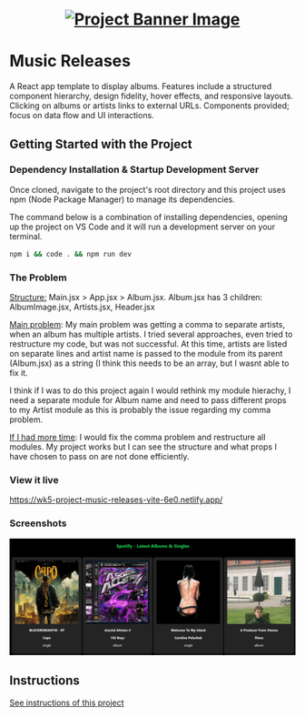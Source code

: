 <h1 align="center">
  <a href="">
    <img src="/src/assets/music-releases.svg" alt="Project Banner Image">
  </a>
</h1> 

# Music Releases

A React app template to display albums. Features include a structured component hierarchy, design fidelity, hover effects, and responsive layouts. Clicking on albums or artists links to external URLs. Components provided; focus on data flow and UI interactions.

## Getting Started with the Project

### Dependency Installation & Startup Development Server

Once cloned, navigate to the project's root directory and this project uses npm (Node Package Manager) to manage its dependencies.

The command below is a combination of installing dependencies, opening up the project on VS Code and it will run a development server on your terminal.

```bash
npm i && code . && npm run dev
```

### The Problem

<ins>Structure:</ins> Main.jsx > App.jsx > Album.jsx. Album.jsx has 3 children: AlbumImage.jsx, Artists.jsx, Header.jsx

<ins>Main problem</ins>: My main problem was getting a comma to separate artists, when an album has multiple artists. I tried several approaches, even tried to restructure my code, but was not successful. At this time, artists are listed on separate lines and artist name is passed to the module from its parent (Album.jsx) as a string (I think this needs to be an array, but I wasnt able to fix it.

I think if I was to do this project again I would rethink my module hierachy, I need a separate module for Album name and need to pass different props to my Artist module as this is probably the issue regarding my comma problem.

<ins>If I had more time</ins>: I would fix the comma problem and restructure all modules. My project works but I can see the structure and what props I have chosen to pass on are not done efficiently.

### View it live

https://wk5-project-music-releases-vite-6e0.netlify.app/

### Screenshots

![Screenshot of Home page](/public/assets/screenshot1.png?raw=true "Screenshot of Home page")

## Instructions

<a href="instructions.md">
   See instructions of this project
  </a>
